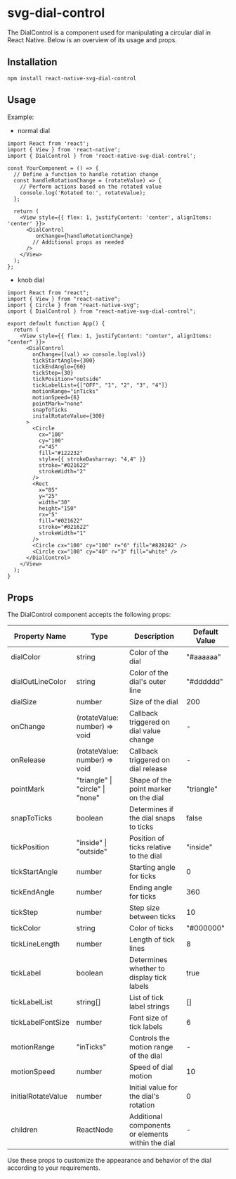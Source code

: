 # svg-dial-control

The DialControl is a component used for manipulating a circular dial in React Native. Below is an overview of its usage and props.

## Installation

```
npm install react-native-svg-dial-control
```

## Usage

Example:

- normal dial

```
import React from 'react';
import { View } from 'react-native';
import { DialControl } from 'react-native-svg-dial-control';

const YourComponent = () => {
  // Define a function to handle rotation change
  const handleRotationChange = (rotateValue) => {
    // Perform actions based on the rotated value
    console.log('Rotated to:', rotateValue);
  };

  return (
    <View style={{ flex: 1, justifyContent: 'center', alignItems: 'center' }}>
      <DialControl
         onChange={handleRotationChange}
        // Additional props as needed
      />
    </View>
  );
};

```

- knob dial

```
import React from "react";
import { View } from "react-native";
import { Circle } from "react-native-svg";
import { DialControl } from "react-native-svg-dial-control";

export default function App() {
  return (
    <View style={{ flex: 1, justifyContent: "center", alignItems: "center" }}>
      <DialControl
        onChange={(val) => console.log(val)}
        tickStartAngle={300}
        tickEndAngle={60}
        tickStep={30}
        tickPosition="outside"
        tickLabelList={["OFF", "1", "2", "3", "4"]}
        motionRange="inTicks"
        motionSpeed={6}
        pointMark="none"
        snapToTicks
        initalRotateValue={300}
      >
        <Circle
          cx="100"
          cy="100"
          r="45"
          fill="#122232"
          style={{ strokeDasharray: "4,4" }}
          stroke="#021622"
          strokeWidth="2"
        />
        <Rect
          x="85"
          y="25"
          width="30"
          height="150"
          rx="5"
          fill="#021622"
          stroke="#021622"
          strokeWidth="1"
        />
        <Circle cx="100" cy="100" r="6" fill="#828282" />
        <Circle cx="100" cy="40" r="3" fill="white" />
      </DialControl>
    </View>
  );
}
```

## Props

The DialControl component accepts the following props:

| Property Name      | Type                             | Description                                       | Default Value |
| ------------------ | -------------------------------- | ------------------------------------------------- | ------------- |
| dialColor          | string                           | Color of the dial                                 | "#aaaaaa"     |
| dialOutLineColor   | string                           | Color of the dial's outer line                    | "#dddddd"     |
| dialSize           | number                           | Size of the dial                                  | 200           |
| onChange           | (rotateValue: number) => void    | Callback triggered on dial value change           | -             |
| onRelease          | (rotateValue: number) => void    | Callback triggered on dial release                | -             |
| pointMark          | "triangle" \| "circle" \| "none" | Shape of the point marker on the dial             | "triangle"    |
| snapToTicks        | boolean                          | Determines if the dial snaps to ticks             | false         |
| tickPosition       | "inside" \| "outside"            | Position of ticks relative to the dial            | "inside"      |
| tickStartAngle     | number                           | Starting angle for ticks                          | 0             |
| tickEndAngle       | number                           | Ending angle for ticks                            | 360           |
| tickStep           | number                           | Step size between ticks                           | 10            |
| tickColor          | string                           | Color of ticks                                    | "#000000"     |
| tickLineLength     | number                           | Length of tick lines                              | 8             |
| tickLabel          | boolean                          | Determines whether to display tick labels         | true          |
| tickLabelList      | string[]                         | List of tick label strings                        | []            |
| tickLabelFontSize  | number                           | Font size of tick labels                          | 6             |
| motionRange        | "inTicks"                        | Controls the motion range of the dial             | -             |
| motionSpeed        | number                           | Speed of dial motion                              | 10            |
| initialRotateValue | number                           | Initial value for the dial's rotation             | 0             |
| children           | ReactNode                        | Additional components or elements within the dial | -             |

Use these props to customize the appearance and behavior of the dial according to your requirements.

